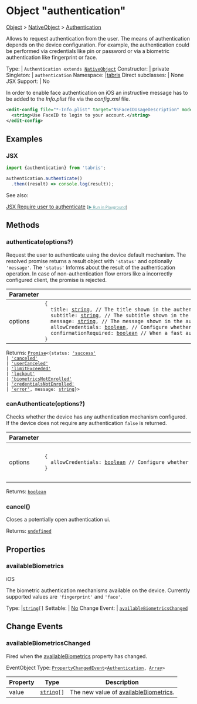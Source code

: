 ---
---
# Object "authentication"

<a href="https://developer.mozilla.org/en-US/docs/Web/JavaScript/Reference/Global_Objects/Object" title="View &quot;Object&quot; on MDN">Object</a> > <a href="NativeObject.html" title="NativeObject Class Reference">NativeObject</a> > <a href="#" >Authentication</a>

Allows to request authentication from the user. The means of authentication depends on the device configuration. For example, the authentication could be performed via credentials like pin or password or via a biometric authentication like fingerprint or face.


Type: | <code style="white-space: nowrap">Authentication extends <a href="NativeObject.html" title="NativeObject Class Reference">NativeObject</a></code>
Constructor: | private
Singleton: | `authentication`
Namespace: |<a href="../modules.html#startup" >tabris</a>
Direct subclasses: | None
JSX Support: | No


In order to enable face authentication on iOS an instructive message has to be added to the _Info.plist_ file via the _config.xml_ file.

```xml
<edit-config file="*-Info.plist" target="NSFaceIDUsageDescription" mode="overwrite">
  <string>Use FaceID to login to your account.</string>
</edit-config>
```


## Examples
### JSX


```jsx
import {authentication} from 'tabris';

authentication.authenticate()
  .then((result) => console.log(result));
```



See also:
  
[<span class='language jsx'>JSX</span> Require user to authenticate](https://github.com/eclipsesource/tabris-js/tree/v3.7.2/snippets/authentication.jsx) <span style="font-size: 75%;">[<a href="https://playground.tabris.com/?gitref=v3.7.2&snippet=authentication.jsx" style="color: cadetblue;">► Run in Playground</a>]</span>

## Methods

### authenticate(options?)



Request the user to authenticate using the device default mechanism. The resolved promise returns a result object with `'status'` and optionally `'message'`. The `'status'` Informs about the result of the authentication operation. In case of non-authentication flow errors like a incorrectly configured client, the promise is rejected.


Parameter|Type|Description
-|-|-
options | <code style="white-space: nowrap">{<br/>&nbsp;&nbsp;title: <a href="https://developer.mozilla.org/en-US/docs/Web/JavaScript/Data_structures#string_type" title="View &quot;string&quot; on MDN">string</a>, // The title shown in the authentication ui. optional<br/>&nbsp;&nbsp;subtitle: <a href="https://developer.mozilla.org/en-US/docs/Web/JavaScript/Data_structures#string_type" title="View &quot;string&quot; on MDN">string</a>, // The subtitle shown in the authentication ui. optional<br/>&nbsp;&nbsp;message: <a href="https://developer.mozilla.org/en-US/docs/Web/JavaScript/Data_structures#string_type" title="View &quot;string&quot; on MDN">string</a>, // The message shown in the authentication ui. optional<br/>&nbsp;&nbsp;allowCredentials: <a href="https://developer.mozilla.org/en-US/docs/Web/JavaScript/Data_structures#boolean_type" title="View &quot;boolean&quot; on MDN">boolean</a>, // Configure whether to allow another authentication mechanism other than biometric authentication. For example, when a fingerprint would be the device default, the user could choose to fallback to use a pin instead. When non-biometric credentials are used, no fallback is available. . defaults to true<br/>&nbsp;&nbsp;confirmationRequired: <a href="https://developer.mozilla.org/en-US/docs/Web/JavaScript/Data_structures#boolean_type" title="View &quot;boolean&quot; on MDN">boolean</a> // When a fast authentication mechanism like face unlock is used, this option allows to configure whether a successful authorization has to be confirmed by the user via a button press. defaults to true<br/>}</code> | A set of options to apply when authenticating. *Optional.*


Returns: <code style="white-space: nowrap"><a href="https://developer.mozilla.org/en-US/docs/Web/JavaScript/Reference/Global_Objects/Promise" title="View &quot;Promise&quot; on MDN">Promise</a>&lt;{status: <a href="https://developer.mozilla.org/en-US/docs/Web/JavaScript/Data_structures#string_type" title="View &quot;string&quot; on MDN">'success'</a><br/>&#124; <a href="https://developer.mozilla.org/en-US/docs/Web/JavaScript/Data_structures#string_type" title="View &quot;string&quot; on MDN">'canceled'</a><br/>&#124; <a href="https://developer.mozilla.org/en-US/docs/Web/JavaScript/Data_structures#string_type" title="View &quot;string&quot; on MDN">'userCanceled'</a><br/>&#124; <a href="https://developer.mozilla.org/en-US/docs/Web/JavaScript/Data_structures#string_type" title="View &quot;string&quot; on MDN">'limitExceeded'</a><br/>&#124; <a href="https://developer.mozilla.org/en-US/docs/Web/JavaScript/Data_structures#string_type" title="View &quot;string&quot; on MDN">'lockout'</a><br/>&#124; <a href="https://developer.mozilla.org/en-US/docs/Web/JavaScript/Data_structures#string_type" title="View &quot;string&quot; on MDN">'biometricsNotEnrolled'</a><br/>&#124; <a href="https://developer.mozilla.org/en-US/docs/Web/JavaScript/Data_structures#string_type" title="View &quot;string&quot; on MDN">'credentialsNotEnrolled'</a><br/>&#124; <a href="https://developer.mozilla.org/en-US/docs/Web/JavaScript/Data_structures#string_type" title="View &quot;string&quot; on MDN">'error'</a>, message: <a href="https://developer.mozilla.org/en-US/docs/Web/JavaScript/Data_structures#string_type" title="View &quot;string&quot; on MDN">string</a>}&gt;</code>

### canAuthenticate(options?)



Checks whether the device has any authentication mechanism configured. If the device does not require any authentication `false` is returned.


Parameter|Type|Description
-|-|-
options | <code style="white-space: nowrap">{<br/>&nbsp;&nbsp;allowCredentials: <a href="https://developer.mozilla.org/en-US/docs/Web/JavaScript/Data_structures#boolean_type" title="View &quot;boolean&quot; on MDN">boolean</a> // Configure whether to check another authentication mechanism other than biometric authentication. For example, when a fingerprint would be the device default, the user could choose to fallback to use a pin instead. When non-biometric credentials are used, no fallback is available. . defaults to true<br/>}</code> | A set of options to apply when authenticating. *Optional.*


Returns: <code style="white-space: nowrap"><a href="https://developer.mozilla.org/en-US/docs/Web/JavaScript/Data_structures#boolean_type" title="View &quot;boolean&quot; on MDN">boolean</a></code>

### cancel()



Closes a potentially open authentication ui.

Returns: <code style="white-space: nowrap"><a href="https://developer.mozilla.org/en-US/docs/Web/JavaScript/Data_structures#undefined_type" title="View &quot;undefined&quot; on MDN">undefined</a></code>


## Properties

### availableBiometrics
<p class="platforms"><span class='ios-tag' title='supported on iOS'>iOS</span></p>

The biometric authentication mechanisms available on the device. Currently supported values are `'fingerprint'` and `'face'`.

Type: |<code style="white-space: nowrap"><a href="https://developer.mozilla.org/en-US/docs/Web/JavaScript/Data_structures#string_type" title="View &quot;string&quot; on MDN">string</a>[]</code>
Settable: | <a href="../widget-basics.html#widget-properties" >No</a>
Change Event: | [`availableBiometricsChanged`](#availablebiometricschanged)





## Change Events

### availableBiometricsChanged

Fired when the [availableBiometrics](#availablebiometrics) property has changed.

EventObject Type: <code style="white-space: nowrap"><a href="ChangeListeners.html#propertychangedeventtargettype-valuetype" title="ChangeListeners Class Type">PropertyChangedEvent</a>&lt;<a href="#" >Authentication</a>, <a href="https://developer.mozilla.org/en-US/docs/Web/JavaScript/Reference/Global_Objects/Array" title="View &quot;Array&quot; on MDN">Array</a>&gt;</code>

Property|Type|Description
-|-|-
value | <code style="white-space: nowrap"><a href="https://developer.mozilla.org/en-US/docs/Web/JavaScript/Data_structures#string_type" title="View &quot;string&quot; on MDN">string</a>[]</code> | The new value of [availableBiometrics](#availablebiometrics).


